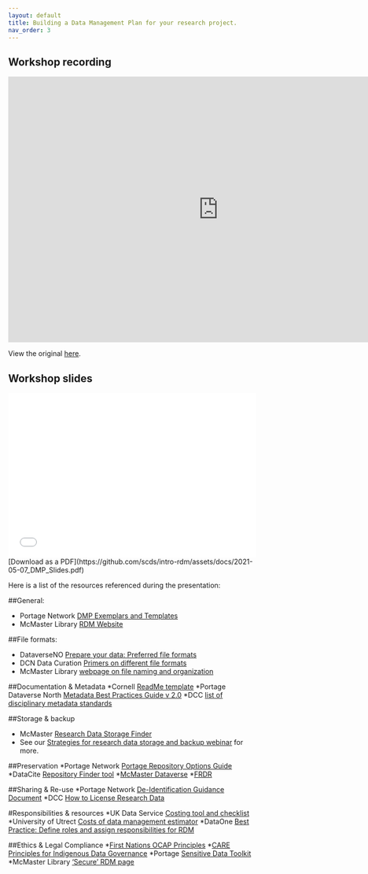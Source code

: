 ```yaml
---
layout: default
title: Building a Data Management Plan for your research project.
nav_order: 3
---
```



## Workshop recording

<iframe height="540" width="853" allowfullscreen frameborder=0 src="https://echo360.ca/media/c36015ba-5709-4588-bc26-621e96abf6ff/public"></iframe>

View the original [here](https://echo360.ca/media/cbeb4b28-21a4-4149-a814-ddeef38efab4/public).

## Workshop slides

<div style="position:relative;padding-top:66.25%;">
<iframe src="//docs.google.com/viewer?url=https://github.com/scds/intro-rdm/raw/main/assets/docs/DMDS_RDM_Mar2021_Slides.pdf?dl=0&hl=en_US&embedded=true" class="gde-frame" style="position:absolute;top:0;left:0;width:100%;height:100%;border:none;" scrolling="no"></iframe>
</div>
[Download as a PDF](https://github.com/scds/intro-rdm/assets/docs/2021-05-07_DMP_Slides.pdf)
<br>

Here is a list of the resources referenced during the presentation:

##General:
* Portage Network [DMP Exemplars and Templates](https://portagenetwork.ca/tools-and-resources/training-resources/)
* McMaster Library [RDM Website](https://library.mcmaster.ca/services/rdm)

##File formats:
* DataverseNO [Prepare your data: Preferred file formats](https://site.uit.no/dataverseno/deposit/prepare/#what-are-preferred-file-formats)
* DCN Data Curation [Primers on different file formats](https://datacurationnetwork.org/outputs/data-curation-primers/)
* McMaster Library [webpage on file naming and organization](https://library.mcmaster.ca/services/rdm#tab-organizing-research-files-and-folders)

##Documentation & Metadata
*Cornell [ReadMe template](https://cornell.app.box.com/v/ReadmeTemplate)
*Portage Dataverse North [Metadata Best Practices Guide v 2.0](http://hdl.handle.net/2429/73609)
*DCC [list of disciplinary metadata standards](https://www.dcc.ac.uk/guidance/standards/metadata)

##Storage & backup
* McMaster [Research Data Storage Finder](https://u.mcmaster.ca/storagefinder)
* See our [Strategies for research data storage and backup webinar](storage) for more.

##Preservation
*Portage Network [Portage Repository Options Guide](https://portagenetwork.ca/wp-content/uploads/2019/06/Repository-Options-Guide_EN.pdf)
*DataCite [Repository Finder tool](https://repositoryfinder.datacite.org/)
*[McMaster Dataverse](https://dataverse.scholarsportal.info/dataverse/mcmaster)
*[FRDR](https://www.frdr-dfdr.ca/repo/)

##Sharing & Re-use
*Portage Network [De-Identification Guidance Document](https://zenodo.org/record/4270551)
*DCC [How to License Research Data](https://www.dcc.ac.uk/guidance/how-guides/license-research-data)

#Responsibilities & resources
*UK Data Service [Costing tool and checklist](https://ukdataservice.ac.uk/media/622368/costingtool.pdf)
*University of Utrect [Costs of data management estimator](https://www.uu.nl/en/research/research-data-management/guides/costs-of-data-management)
*DataOne [Best Practice: Define roles and assign responsibilities for RDM](https://dataoneorg.github.io/Education/bestpractices/define-roles-and)

##Ethics & Legal Compliance
*[First Nations OCAP Principles](https://fnigc.ca/ocap-training/)
*[CARE Principles for Indigenous Data Governance](https://www.gida-global.org/care)
*Portage [Sensitive Data Toolkit](https://portagenetwork.ca/news/new-sensitive-data-tools/)
*McMaster Library [‘Secure’ RDM page](https://library.mcmaster.ca/services/rdm#tab-secure-your-data)
